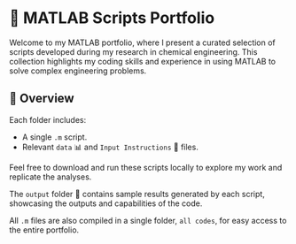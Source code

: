 # 🚀 MATLAB Scripts Portfolio

Welcome to my MATLAB portfolio, where I present a curated selection of scripts developed during my research in chemical engineering. This collection highlights my coding skills and experience in using MATLAB to solve complex engineering problems.

## 📂 Overview
Each folder includes:
- A single `.m` script.
- Relevant `data` 📊 and `Input Instructions` 📑 files.

Feel free to download and run these scripts locally to explore my work and replicate the analyses.

The `output` folder 📁 contains sample results generated by each script, showcasing the outputs and capabilities of the code.

All `.m` files are also compiled in a single folder, `all codes`, for easy access to the entire portfolio.
